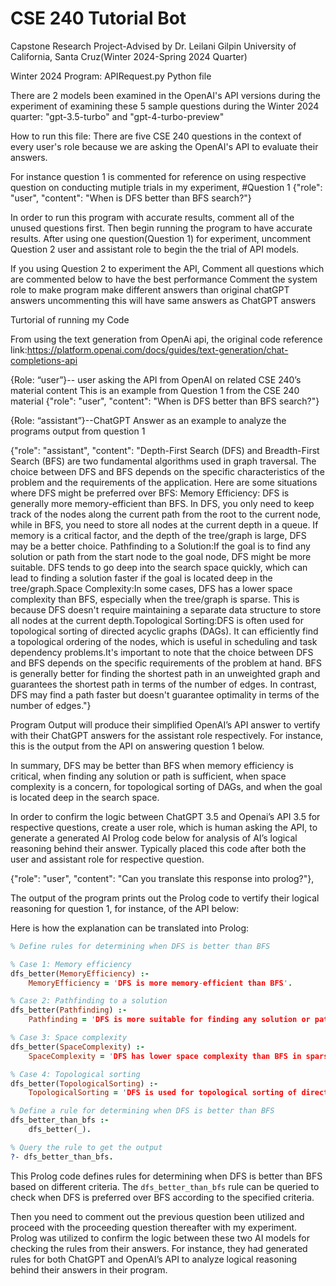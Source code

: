 # CSE 240 Tutorial Bot 
Capstone Research Project-Advised by Dr. Leilani Gilpin University of California, Santa Cruz(Winter 2024-Spring 2024 Quarter)


Winter 2024 Program: APIRequest.py Python file

There are 2 models been examined in the OpenAI's API versions during the experiment of examining these 5 sample questions during the Winter 2024 quarter: "gpt-3.5-turbo" and "gpt-4-turbo-preview"

How to run this file:
There are five CSE 240 questions in the context of every user's role because we are asking the OpenAI's API to evaluate their answers. 

For instance question 1 is commented for reference on using respective question on conducting mutiple trials in my experiment,
#Question 1
{"role": "user", "content": "When is DFS better than BFS search?"}

In order to run this program with accurate results, comment all of the unused questions first. Then begin running the program to have 
accurate results. After using one question(Question 1) for experiment, uncomment Question 2 user and assistant role to begin the the trial
of API models.

If you using Question 2 to experiment the API, Comment all questions which are commented below to have the best performance 
Comment the system role to make program make different answers than original chatGPT answers uncommenting this will have same answers as ChatGPT answers

Turtorial of running my Code

From using the text generation from OpenAi api, the original code reference link:https://platform.openai.com/docs/guides/text-generation/chat-completions-api

{Role: “user”}-- user asking the API from OpenAI on related CSE 240’s material content
This is an example from Question 1 from the CSE 240 material
{"role": "user", "content": "When is DFS better than BFS search?"}

{Role: “assistant”}--ChatGPT Answer as an example to analyze the programs output from question 1

{"role": "assistant", "content": "Depth-First Search (DFS) and Breadth-First Search (BFS) are two fundamental algorithms used in graph traversal. The choice between DFS and BFS depends on the specific characteristics of the problem and the requirements of the application. Here are some situations where DFS might be preferred over BFS: Memory Efficiency:  DFS is generally more memory-efficient than BFS. In DFS, you only need to keep track of the nodes along the current path from the root to the current node, while in BFS, you need to store all nodes at the current depth in a queue. If memory is a critical factor, and the depth of the tree/graph is large, DFS may be a better choice. Pathfinding to a Solution:If the goal is to find any solution or path from the start node to the goal node, DFS might be more suitable. DFS tends to go deep into the search space quickly, which can lead to finding a solution faster if the goal is located deep in the tree/graph.Space Complexity:In some cases, DFS has a lower space complexity than BFS, especially when the tree/graph is sparse. This is because DFS doesn't require maintaining a separate data structure to store all nodes at the current depth.Topological Sorting:DFS is often used for topological sorting of directed acyclic graphs (DAGs). It can efficiently find a topological ordering of the nodes, which is useful in scheduling and task dependency problems.It's important to note that the choice between DFS and BFS depends on the specific requirements of the problem at hand. BFS is generally better for finding the shortest path in an unweighted graph and guarantees the shortest path in terms of the number of edges. In contrast, DFS may find a path faster but doesn't guarantee optimality in terms of the number of edges."}

Program Output will produce their simplified OpenAI’s API answer to vertify with their ChatGPT answers for the assistant role respectively. For instance, this is the output from the API on answering question 1 below.

In summary, DFS may be better than BFS when memory efficiency is critical, when finding any solution or path is sufficient, when space complexity is a concern, for topological sorting of DAGs, and when the goal is located deep in the search space.

In order to confirm the logic between ChatGPT 3.5 and Openai’s API 3.5 for respective questions, create a user role, which is human asking the API, to generate a generated AI Prolog code below for analysis of AI’s logical reasoning behind their answer. Typically placed this code after both the user and assistant role for respective question.

{"role": "user", "content": "Can you translate this response into prolog?"},

The output of the program prints out the Prolog code to vertify their logical reasoning for question 1, for instance, of the API below:

Here is how the explanation can be translated into Prolog:

```prolog
% Define rules for determining when DFS is better than BFS

% Case 1: Memory efficiency
dfs_better(MemoryEfficiency) :-
    MemoryEfficiency = 'DFS is more memory-efficient than BFS'.

% Case 2: Pathfinding to a solution
dfs_better(Pathfinding) :-
    Pathfinding = 'DFS is more suitable for finding any solution or path from start node to goal node'.

% Case 3: Space complexity
dfs_better(SpaceComplexity) :-
    SpaceComplexity = 'DFS has lower space complexity than BFS in sparse trees/graphs'.

% Case 4: Topological sorting
dfs_better(TopologicalSorting) :-
    TopologicalSorting = 'DFS is used for topological sorting of directed acyclic graphs'.

% Define a rule for determining when DFS is better than BFS
dfs_better_than_bfs :-
    dfs_better(_).

% Query the rule to get the output
?- dfs_better_than_bfs.
```

This Prolog code defines rules for determining when DFS is better than BFS based on different criteria. The `dfs_better_than_bfs` rule can be queried to check when DFS is preferred over BFS according to the specified criteria.

Then you need to comment out the previous question been utilized and proceed with the proceeding question thereafter with my experiment. 
Prolog was utilized to confirm the logic between these two AI models for checking the rules from their answers. For instance, they had generated rules for both ChatGPT and OpenAI’s API to analyze logical reasoning behind their answers in their program. 


